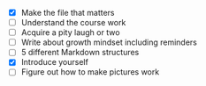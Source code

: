 
- [x] Make the file that matters
- [ ] Understand the course work
- [ ] Acquire a pity laugh or two
- [ ] Write about growth mindset
    including reminders
- [ ] 5 different Markdown structures
- [x] Introduce yourself
- [ ] Figure out how to make pictures work
